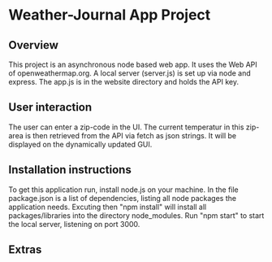 # Weather-Journal App Project

## Overview
This project is an asynchronous node based web app. It uses the Web API of openweathermap.org. 
A local server (server.js) is set up via node and express.
The app.js is in the website directory and holds the API key.

## User interaction
The user can enter a zip-code in the UI. The current temperatur in this zip-area is then retrieved from the API via fetch as json strings. It will be displayed on the dynamically updated GUI.

## Installation instructions
To get this application run, install node.js on your machine. 
In the file package.json is a list of dependencies, listing all node packages the application needs.
Excuting then "npm install" will install all packages/libraries into the directory node_modules.
Run "npm start" to start the local server, listening on port 3000.

## Extras
